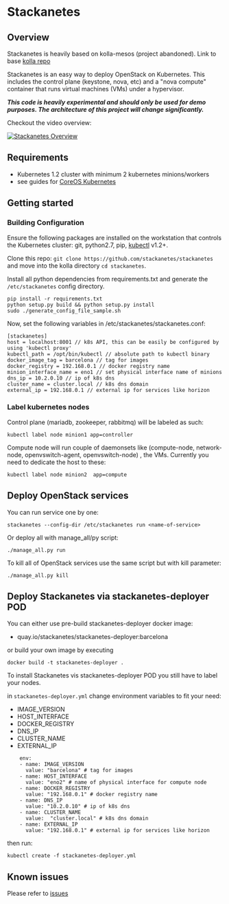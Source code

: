 # Stackanetes

## Overview

Stackanetes is heavily based on kolla-mesos (project abandoned).
Link to base [kolla repo](https://github.com/openstack/kolla)

Stackanetes is an easy way to deploy OpenStack on Kubernetes. This includes the control plane (keystone, nova, etc) and a "nova compute" container that runs virtual machines (VMs) under a hypervisor.

***_This code is heavily experimental and should only be used for demo purposes. The architecture of this project will change significantly._***

Checkout the video overview:

[![Stackanetes Overview](https://img.youtube.com/vi/DPYJxYulxO4/0.jpg)](https://www.youtube.com/watch?v=DPYJxYulxO4)

## Requirements

-  Kubernetes 1.2 cluster with minimum 2 kubernetes minions/workers
  - see guides for [CoreOS Kubernetes](https://coreos.com/kubernetes/docs/latest/)

## Getting started

### Building Configuration

Ensure the following packages are installed on the workstation that controls the Kubernetes cluster: git, python2.7, pip, [kubectl](https://github.com/kubernetes/kubernetes/releases) v1.2+.

Clone this repo: `git clone https://github.com/stackanetes/stackanetes` and move into the kolla directory `cd stackanetes`.

Install all python dependencies from requirements.txt and generate the `/etc/stackanetes` config directory.

```
pip install -r requirements.txt
python setup.py build && python setup.py install
sudo ./generate_config_file_sample.sh
```

Now, set the following variables in /etc/stackanetes/stackanetes.conf:

```
[stackanetes]
host = localhost:8001 // k8s API, this can be easily be configured by using 'kubectl proxy'
kubectl_path = /opt/bin/kubectl // absolute path to kubectl binary
docker_image_tag = barcelona // tag for images
docker_registry = 192.168.0.1 // docker registry name
minion_interface_name = eno1 // set physical interface name of minions
dns_ip = 10.2.0.10 // ip of k8s dns
cluster_name = cluster.local // k8s dns domain
external_ip = 192.168.0.1 // external ip for services like horizon
```

### Label kubernetes nodes

Control plane (mariadb, zookeeper, rabbitmq) will be labeled as such:

```
kubectl label node minion1 app=controller
```

Compute node will run couple of daemonsets like (compute-node, network-node, openvswitch-agent, openvswitch-node) , the VMs. Currently you need to dedicate the host to these:

```
kubectl label node minion2  app=compute
```

## Deploy OpenStack services

You can run service one by one:

```
stackanetes --config-dir /etc/stackanetes run <name-of-service>
```

Or deploy all with manage_all/py script:

```
./manage_all.py run
```

To kill all of OpenStack services use the same script but with kill parameter:

```
./manage_all.py kill
```
## Deploy Stackanetes via stackanetes-deployer POD

You can either use pre-build stackanetes-deployer docker image:
- quay.io/stackanetes/stackanetes-deployer:barcelona

or build your own image by executing

```
docker build -t stackanetes-deployer .
```

To install Stackanetes vis stackanetes-deployer POD you still have to label your nodes.

in `stackanetes-deployer.yml` change environment variables to fit your need:
- IMAGE_VERSION
- HOST_INTERFACE
- DOCKER_REGISTRY
- DNS_IP
- CLUSTER_NAME
- EXTERNAL_IP

```
    env:
    - name: IMAGE_VERSION
      value: "barcelona" # tag for images
    - name: HOST_INTERFACE
      value: "eno2" # name of physical interface for compute node
    - name: DOCKER_REGISTRY
      value: "192.168.0.1" # docker registry name
    - name: DNS_IP
      value: "10.2.0.10" # ip of k8s dns
    - name: CLUSTER_NAME
      value:  "cluster.local" # k8s dns domain
    - name: EXTERNAL_IP
      value: "192.168.0.1" # external ip for services like horizon
```

then run:
```
kubectl create -f stackanetes-deployer.yml
```
## Known issues

Please refer to [issues](https://github.com/stackanetes/stackanetes/issues)
